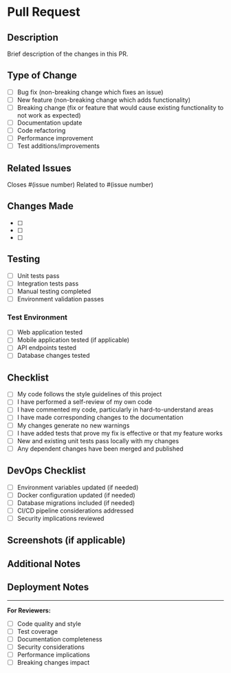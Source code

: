 # Pull Request

## Description

Brief description of the changes in this PR.

## Type of Change

- [ ] Bug fix (non-breaking change which fixes an issue)
- [ ] New feature (non-breaking change which adds functionality)
- [ ] Breaking change (fix or feature that would cause existing functionality to
      not work as expected)
- [ ] Documentation update
- [ ] Code refactoring
- [ ] Performance improvement
- [ ] Test additions/improvements

## Related Issues

Closes #(issue number) Related to #(issue number)

## Changes Made

- [ ]
- [ ]
- [ ]

## Testing

- [ ] Unit tests pass
- [ ] Integration tests pass
- [ ] Manual testing completed
- [ ] Environment validation passes

### Test Environment

- [ ] Web application tested
- [ ] Mobile application tested (if applicable)
- [ ] API endpoints tested
- [ ] Database changes tested

## Checklist

- [ ] My code follows the style guidelines of this project
- [ ] I have performed a self-review of my own code
- [ ] I have commented my code, particularly in hard-to-understand areas
- [ ] I have made corresponding changes to the documentation
- [ ] My changes generate no new warnings
- [ ] I have added tests that prove my fix is effective or that my feature works
- [ ] New and existing unit tests pass locally with my changes
- [ ] Any dependent changes have been merged and published

## DevOps Checklist

- [ ] Environment variables updated (if needed)
- [ ] Docker configuration updated (if needed)
- [ ] Database migrations included (if needed)
- [ ] CI/CD pipeline considerations addressed
- [ ] Security implications reviewed

## Screenshots (if applicable)

<!-- Add screenshots here -->

## Additional Notes

<!-- Add any additional notes, concerns, or considerations -->

## Deployment Notes

<!-- Add any special deployment instructions or considerations -->

---

**For Reviewers:**

- [ ] Code quality and style
- [ ] Test coverage
- [ ] Documentation completeness
- [ ] Security considerations
- [ ] Performance implications
- [ ] Breaking changes impact
